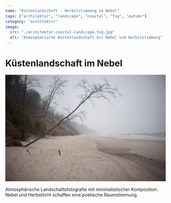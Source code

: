 ```yaml
---
name: "Küstenlandschaft - Herbststimmung im Nebel"
tags: ["architektur", "landscape", "coastal", "fog", "autumn"]
category: "architektur"
image:
  src: "./architektur-coastal-landscape-fog.jpg"
  alt: "Atmosphärische Küstenlandschaft mit Nebel und Herbststimmung"
---
```


# Küstenlandschaft im Nebel
![Küstenlandschaft im Nebel](./architektur-coastal-landscape-fog.jpg)

Atmosphärische Landschaftsfotografie mit minimalistischer Komposition. Nebel und Herbstlicht schaffen eine poetische Raumstimmung.